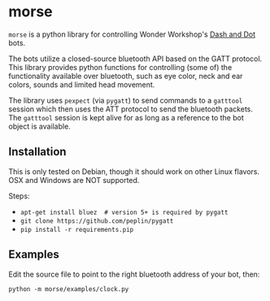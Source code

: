 # morse
`morse` is a python library for controlling Wonder Workshop's
[Dash and Dot](https://www.makewonder.com/?gclid=CPOO8bC8k8oCFdaRHwodPeMIZg) bots.

The bots utilize a closed-source bluetooth API based on the GATT protocol. This library provides python functions
for controlling (some of) the functionality available over bluetooth, such as eye color, neck and ear colors,
sounds and limited head movement.

The library uses `pexpect` (via `pygatt`) to send commands to a `gatttool` session which then uses the ATT protocol
to send the bluetooth packets. The `gatttool` session is kept alive for as long as a reference to the bot object is available.

## Installation
This is only tested on Debian, though it should work on other Linux flavors. OSX and Windows are NOT supported.

Steps:

 * `apt-get install bluez  # version 5+ is required by pygatt`
 * `git clone https://github.com/peplin/pygatt`
 * `pip install -r requirements.pip`

## Examples
Edit the source file to point to the right bluetooth address of your bot, then:

`python -m morse/examples/clock.py`
